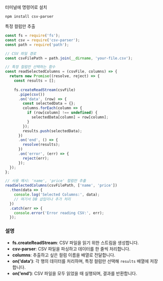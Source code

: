 
터미널에 명령어로 설치
```
npm install csv-parser

```


특정 컬럼만 추출

```js
const fs = require('fs');
const csv = require('csv-parser');
const path = require('path');

// CSV 파일 경로
const csvFilePath = path.join(__dirname, 'your-file.csv');

// 특정 컬럼만 선택하는 함수
const readSelectedColumns = (csvFile, columns) => {
  return new Promise((resolve, reject) => {
    const results = [];
    
    fs.createReadStream(csvFile)
      .pipe(csv())
      .on('data', (row) => {
        const selectedData = {};
        columns.forEach(column => {
          if (row[column] !== undefined) {
            selectedData[column] = row[column];
          }
        });
        results.push(selectedData);
      })
      .on('end', () => {
        resolve(results);
      })
      .on('error', (err) => {
        reject(err);
      });
  });
};

// 사용 예시: 'name', 'price' 컬럼만 추출
readSelectedColumns(csvFilePath, ['name', 'price'])
  .then(data => {
    console.log('Selected Columns:', data);
    // 여기서 DB 삽입이나 추가 처리
  })
  .catch(err => {
    console.error('Error reading CSV:', err);
  });

```

###  설명

- **fs.createReadStream**: CSV 파일을 읽기 위한 스트림을 생성합니다.
- **csv-parser**: CSV 파일을 파싱하고 데이터를 한 줄씩 처리합니다.
- **columns**: 추출하고 싶은 컬럼 이름을 배열로 전달합니다.
- **on('data')**: 각 행의 데이터를 처리하며, 특정 컬럼만 선택해 `results` 배열에 저장합니다.
- **on('end')**: CSV 파일을 모두 읽었을 때 실행되며, 결과를 반환합니다.